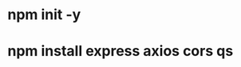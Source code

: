 npm init -y
================================
npm install express axios cors qs
================================
